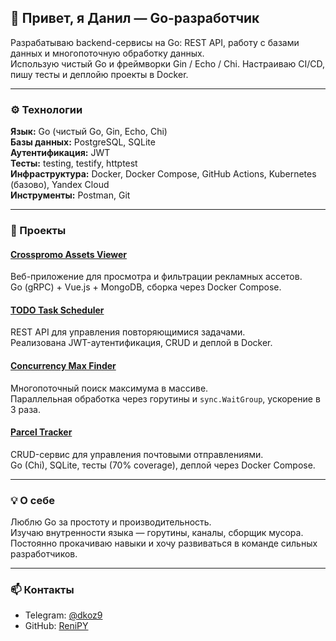 
##                                                                     🐹 Привет, я Данил — Go-разработчик

Разрабатываю backend-сервисы на Go: REST API, работу с базами данных и многопоточную обработку данных.  
Использую чистый Go и фреймворки Gin / Echo / Chi. Настраиваю CI/CD, пишу тесты и деплойю проекты в Docker.

---

### ⚙️ Технологии
**Язык:** Go (чистый Go, Gin, Echo, Chi)  
**Базы данных:** PostgreSQL, SQLite  
**Аутентификация:** JWT  
**Тесты:** testing, testify, httptest  
**Инфраструктура:** Docker, Docker Compose, GitHub Actions, Kubernetes (базово), Yandex Cloud  
**Инструменты:** Postman, Git

---

### 🚀 Проекты

#### [Crosspromo Assets Viewer](https://github.com/ReniPY/Crosspromo-Assets-Viewer)
Веб-приложение для просмотра и фильтрации рекламных ассетов.  
Go (gRPC) + Vue.js + MongoDB, сборка через Docker Compose.

#### [TODO Task Scheduler](https://github.com/ReniPY/TODO-Task-Scheduler)
REST API для управления повторяющимися задачами.  
Реализована JWT-аутентификация, CRUD и деплой в Docker.

#### [Concurrency Max Finder](https://github.com/ReniPY/Concurrency)
Многопоточный поиск максимума в массиве.  
Параллельная обработка через горутины и `sync.WaitGroup`, ускорение в 3 раза.

#### [Parcel Tracker](https://github.com/ReniPY/Parcel-Tracker)
CRUD-сервис для управления почтовыми отправлениями.  
Go (Chi), SQLite, тесты (70% coverage), деплой через Docker Compose.

---

### 💡 О себе
Люблю Go за простоту и производительность.  
Изучаю внутренности языка — горутины, каналы, сборщик мусора.  
Постоянно прокачиваю навыки и хочу развиваться в команде сильных разработчиков.

---

### 📫 Контакты
- Telegram: [@dkoz9](https://t.me/dkoz9)
- GitHub: [ReniPY](https://github.com/ReniPY)
